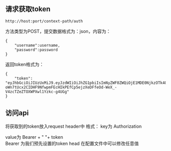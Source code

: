 ## 请求获取token
```
http://host:port/context-path/auth
```
方法类型为POST，提交数据格式为：json，内容为：
```
{
	"username":username,
	"password":password
}
```  

返回token格式为：
```
{
    "token": "eyJhbGciOiJIUzUxMiJ9.eyJzdWIiOiJhZG1pbiIsImNyZWF0ZWQiOjE1MDE0NjkzOTk4ODMsImV4cCI6MTUwMjA3NDE5OX0.w0FDAFhm6-oWn7tUcx2CIDHF9NfwpmFEcHIkPEfCp5ejzXeDFfeOd-WeX_-V4zcTZeZTOXWPXwl1Yzkc-g4UGg"
}
```
## 访问api
将获取到的token放入request header中 格式：
key为 Authorization  

value为 Bearer + " "+ token   
Bearer 为我们预先设置的token head 在配置文件中可以修改任意值